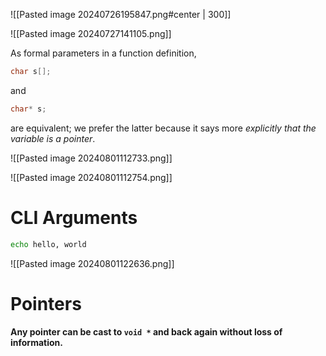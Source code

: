 
![[Pasted image 20240726195847.png#center | 300]]


![[Pasted image 20240727141105.png]]

As formal parameters in a function definition,
```c
char s[];
```
and
```c
char* s;
```
are equivalent; we prefer the latter because it says more *explicitly that the variable is a pointer*.

![[Pasted image 20240801112733.png]]

![[Pasted image 20240801112754.png]]

# CLI Arguments

```bash
echo hello, world
```

![[Pasted image 20240801122636.png]]


# Pointers

**Any pointer can be cast to `void *` and back again without loss of information.**
